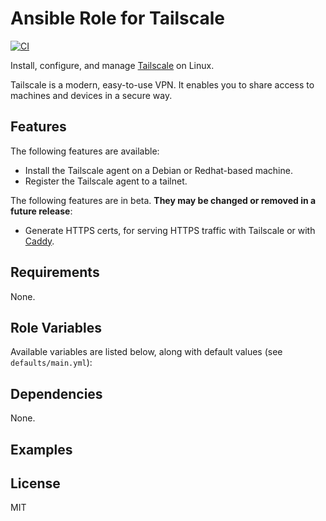 # Ansible Role for Tailscale

[![CI](https://github.com/jason-riddle/ansible-role-tailscale/workflows/CI/badge.svg?event=push)](https://github.com/jason-riddle/ansible-role-tailscale/actions?query=workflow%3ACI)

Install, configure, and manage [Tailscale](https://tailscale.com/) on Linux.

Tailscale is a modern, easy-to-use VPN. It enables you to share access to machines and devices in a secure way.

## Features

The following features are available:
  - Install the Tailscale agent on a Debian or Redhat-based machine.
  - Register the Tailscale agent to a tailnet.

The following features are in beta. **They may be changed or removed in a future release**:
  - Generate HTTPS certs, for serving HTTPS traffic with Tailscale or with [Caddy](https://caddyserver.com/).

## Requirements

None.

## Role Variables

Available variables are listed below, along with default values (see `defaults/main.yml`):

## Dependencies

None.

## Examples

## License

MIT
